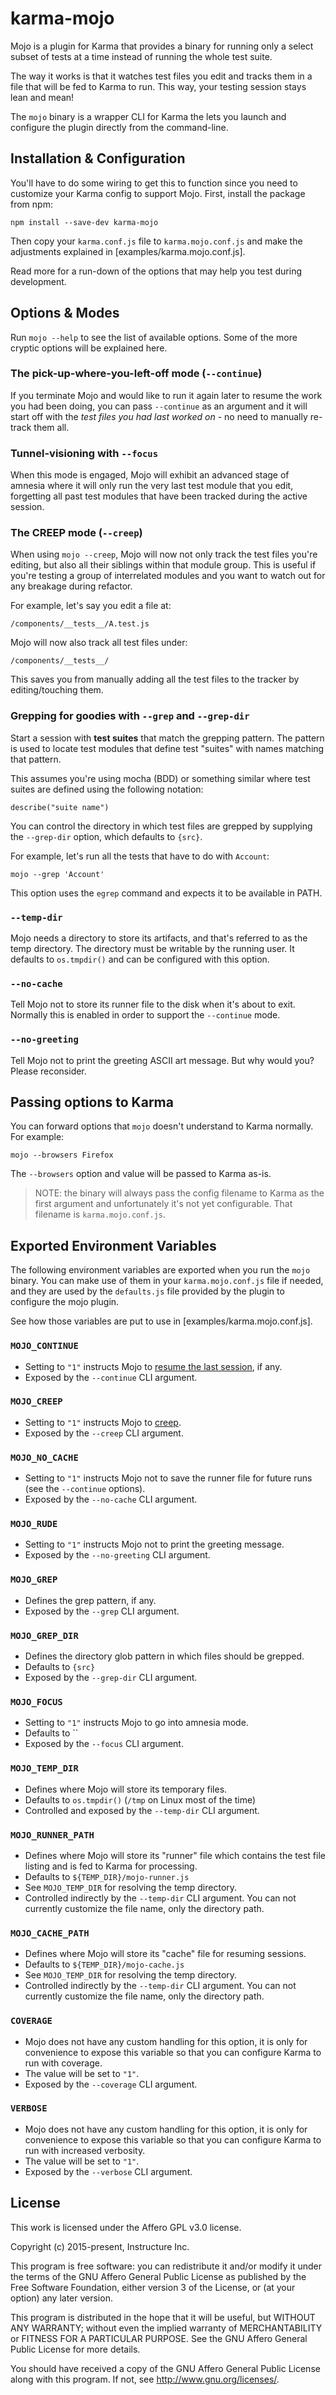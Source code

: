 # karma-mojo

Mojo is a plugin for Karma that provides a binary for running only a select
subset of tests at a time instead of running the whole test suite.

The way it works is that it watches test files you edit and tracks them in a
file that will be fed to Karma to run. This way, your testing session stays
lean and mean!

The `mojo` binary is a wrapper CLI for Karma the lets you launch and configure
the plugin directly from the command-line.

## Installation & Configuration

You'll have to do some wiring to get this to function since you need to
customize your Karma config to support Mojo. First, install the package from
npm:

```shell
npm install --save-dev karma-mojo
```

Then copy your `karma.conf.js` file to `karma.mojo.conf.js` and make the
adjustments explained in [examples/karma.mojo.conf.js].

Read more for a run-down of the options that may help you test during
development.

## Options & Modes

Run `mojo --help` to see the list of available options. Some of the more
cryptic options will be explained here.

### The pick-up-where-you-left-off mode (`--continue`)

If you terminate Mojo and would like to run it again later to resume the work
you had been doing, you can pass `--continue` as an argument and it will start
off with the _test files you had last worked on_ - no need to manually re-track
them all.

### Tunnel-visioning with `--focus`

When this mode is engaged, Mojo will exhibit an advanced stage of amnesia where
it will only run the very last test module that you edit, forgetting all past
test modules that have been tracked during the active session.

### The CREEP mode (`--creep`)

When using `mojo --creep`, Mojo will now not only track the test files you're editing, but also all their siblings within that module group. This is useful
if you're testing a group of interrelated modules and you want to watch out for
any breakage during refactor.

For example, let's say you edit a file at:

    /components/__tests__/A.test.js

Mojo will now also track all test files under:

    /components/__tests__/

This saves you from manually adding all the test files to the tracker by
editing/touching them.

### Grepping for goodies with `--grep` and `--grep-dir`

Start a session with **test suites** that match the grepping pattern. The
pattern is used to locate test modules that define test "suites" with names
matching that pattern.

This assumes you're using mocha (BDD) or something similar where test suites
are defined using the following notation:

    describe("suite name")

You can control the directory in which test files are grepped by supplying the
`--grep-dir` option, which defaults to `{src}`.

For example, let's run all the tests that have to do with `Account`:

    mojo --grep 'Account'

This option uses the `egrep` command and expects it to be available in PATH.

### `--temp-dir`

Mojo needs a directory to store its artifacts, and that's referred to as the
temp directory. The directory must be writable by the running user. It defaults
to `os.tmpdir()` and can be configured with this option.

### `--no-cache`

Tell Mojo not to store its runner file to the disk when it's about to exit. 
Normally this is enabled in order to support the `--continue` mode.

### `--no-greeting`

Tell Mojo not to print the greeting ASCII art message. But why would you?
Please reconsider.

## Passing options to Karma

You can forward options that `mojo` doesn't understand to Karma normally. For
example:

    mojo --browsers Firefox

The `--browsers` option and value will be passed to Karma as-is.

> NOTE: the binary will always pass the config filename to Karma as the first
> argument and unfortunately it's not yet configurable. That filename is
> `karma.mojo.conf.js`.

## Exported Environment Variables

The following environment variables are exported when you run the `mojo`
binary. You can make use of them in your `karma.mojo.conf.js` file if
needed, and they are used by the `defaults.js` file provided by the plugin
to configure the mojo plugin.

See how those variables are put to use in [examples/karma.mojo.conf.js].

### `MOJO_CONTINUE`

- Setting to `"1"` instructs Mojo to [resume the last session](#the-pick-up-where-you-left-off-mode---continue),
  if any.
- Exposed by the `--continue` CLI argument.

### `MOJO_CREEP`

- Setting to `"1"` instructs Mojo to [creep](#the-creep-mode---creep).
- Exposed by the `--creep` CLI argument.

### `MOJO_NO_CACHE`

- Setting to `"1"` instructs Mojo not to save the runner file for future runs
  (see the `--continue` options).
- Exposed by the `--no-cache` CLI argument.

### `MOJO_RUDE`

- Setting to `"1"` instructs Mojo not to print the greeting message.
- Exposed by the `--no-greeting` CLI argument.

### `MOJO_GREP`

- Defines the grep pattern, if any.
- Exposed by the `--grep` CLI argument.

### `MOJO_GREP_DIR`

- Defines the directory glob pattern in which files should be grepped.
- Defaults to `{src}`
- Exposed by the `--grep-dir` CLI argument.

### `MOJO_FOCUS`

- Setting to `"1"` instructs Mojo to go into amnesia mode.
- Defaults to ``
- Exposed by the `--focus` CLI argument.

### `MOJO_TEMP_DIR`

- Defines where Mojo will store its temporary files.
- Defaults to `os.tmpdir()` (`/tmp` on Linux most of the time)
- Controlled and exposed by the `--temp-dir` CLI argument.

### `MOJO_RUNNER_PATH`

- Defines where Mojo will store its "runner" file which contains the test file
  listing and is fed to Karma for processing.
- Defaults to `${TEMP_DIR}/mojo-runner.js`
- See `MOJO_TEMP_DIR` for resolving the temp directory.
- Controlled indirectly by the `--temp-dir` CLI argument. You can not currently
  customize the file name, only the directory path.

### `MOJO_CACHE_PATH`

- Defines where Mojo will store its "cache" file for resuming sessions.
- Defaults to `${TEMP_DIR}/mojo-cache.js`
- See `MOJO_TEMP_DIR` for resolving the temp directory.
- Controlled indirectly by the `--temp-dir` CLI argument. You can not currently
  customize the file name, only the directory path.

### `COVERAGE`

- Mojo does not have any custom handling for this option, it is only for
  convenience to expose this variable so that you can configure Karma to run
  with coverage.
- The value will be set to `"1"`.
- Exposed by the `--coverage` CLI argument.

### `VERBOSE`

- Mojo does not have any custom handling for this option, it is only for
  convenience to expose this variable so that you can configure Karma to run
  with increased verbosity.
- The value will be set to `"1"`.
- Exposed by the `--verbose` CLI argument.

## License

This work is licensed under the Affero GPL v3.0 license.

Copyright (c) 2015-present, Instructure Inc.

This program is free software: you can redistribute it and/or modify
it under the terms of the GNU Affero General Public License as published by
the Free Software Foundation, either version 3 of the License, or
(at your option) any later version.

This program is distributed in the hope that it will be useful,
but WITHOUT ANY WARRANTY; without even the implied warranty of
MERCHANTABILITY or FITNESS FOR A PARTICULAR PURPOSE.  See the
GNU Affero General Public License for more details.

You should have received a copy of the GNU Affero General Public License
along with this program.  If not, see <http://www.gnu.org/licenses/>.